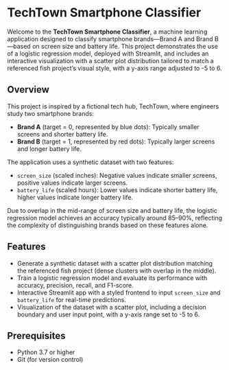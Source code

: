 # TechTown Smartphone Classifier

Welcome to the **TechTown Smartphone Classifier**, a machine learning application designed to classify smartphone brands—Brand A and Brand B—based on screen size and battery life. This project demonstrates the use of a logistic regression model, deployed with Streamlit, and includes an interactive visualization with a scatter plot distribution tailored to match a referenced fish project’s visual style, with a y-axis range adjusted to -5 to 6.

## Overview

This project is inspired by a fictional tech hub, TechTown, where engineers study two smartphone brands:
- **Brand A** (target = 0, represented by blue dots): Typically smaller screens and shorter battery life.
- **Brand B** (target = 1, represented by red dots): Typically larger screens and longer battery life.

The application uses a synthetic dataset with two features:
- `screen_size` (scaled inches): Negative values indicate smaller screens, positive values indicate larger screens.
- `battery_life` (scaled hours): Lower values indicate shorter battery life, higher values indicate longer battery life.

Due to overlap in the mid-range of screen size and battery life, the logistic regression model achieves an accuracy typically around 85–90%, reflecting the complexity of distinguishing brands based on these features alone.

## Features
- Generate a synthetic dataset with a scatter plot distribution matching the referenced fish project (dense clusters with overlap in the middle).
- Train a logistic regression model and evaluate its performance with accuracy, precision, recall, and F1-score.
- Interactive Streamlit app with a styled frontend to input `screen_size` and `battery_life` for real-time predictions.
- Visualization of the dataset with a scatter plot, including a decision boundary and user input point, with a y-axis range set to -5 to 6.

## Prerequisites
- Python 3.7 or higher
- Git (for version control)
